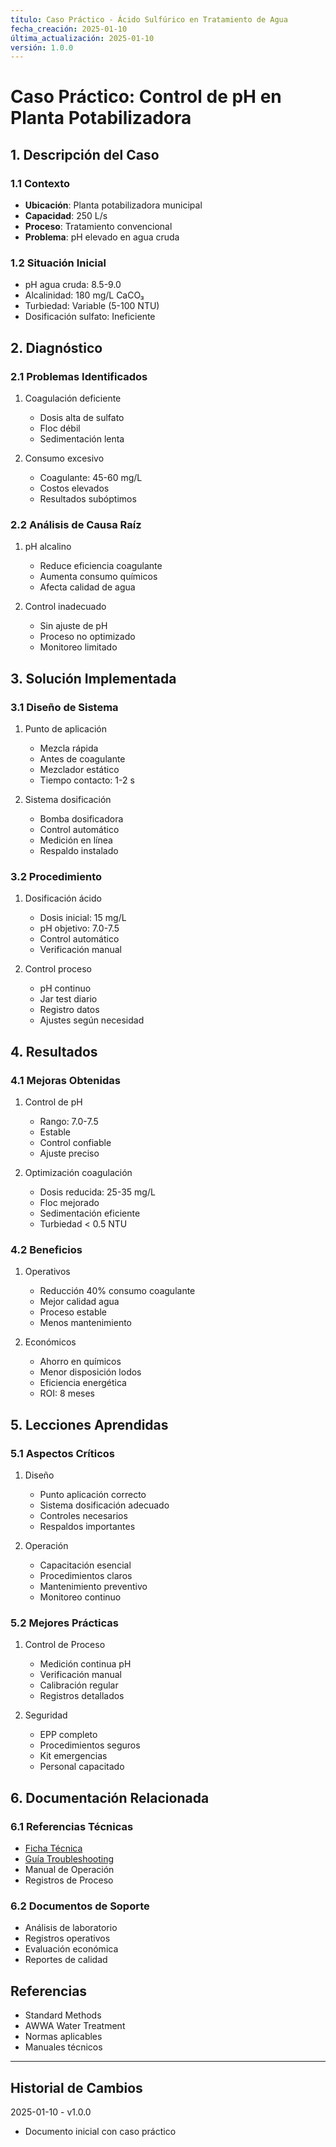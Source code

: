 ```yaml
---
título: Caso Práctico - Ácido Sulfúrico en Tratamiento de Agua
fecha_creación: 2025-01-10
última_actualización: 2025-01-10
versión: 1.0.0
---
```


# Caso Práctico: Control de pH en Planta Potabilizadora

## 1. Descripción del Caso

### 1.1 Contexto
- **Ubicación**: Planta potabilizadora municipal
- **Capacidad**: 250 L/s
- **Proceso**: Tratamiento convencional
- **Problema**: pH elevado en agua cruda

### 1.2 Situación Inicial
- pH agua cruda: 8.5-9.0
- Alcalinidad: 180 mg/L CaCO₃
- Turbiedad: Variable (5-100 NTU)
- Dosificación sulfato: Ineficiente

## 2. Diagnóstico

### 2.1 Problemas Identificados
1. Coagulación deficiente
   - Dosis alta de sulfato
   - Floc débil
   - Sedimentación lenta

2. Consumo excesivo
   - Coagulante: 45-60 mg/L
   - Costos elevados
   - Resultados subóptimos

### 2.2 Análisis de Causa Raíz
1. pH alcalino
   - Reduce eficiencia coagulante
   - Aumenta consumo químicos
   - Afecta calidad de agua

2. Control inadecuado
   - Sin ajuste de pH
   - Proceso no optimizado
   - Monitoreo limitado

## 3. Solución Implementada

### 3.1 Diseño de Sistema
1. Punto de aplicación
   - Mezcla rápida
   - Antes de coagulante
   - Mezclador estático
   - Tiempo contacto: 1-2 s

2. Sistema dosificación
   - Bomba dosificadora
   - Control automático
   - Medición en línea
   - Respaldo instalado

### 3.2 Procedimiento
1. Dosificación ácido
   - Dosis inicial: 15 mg/L
   - pH objetivo: 7.0-7.5
   - Control automático
   - Verificación manual

2. Control proceso
   - pH continuo
   - Jar test diario
   - Registro datos
   - Ajustes según necesidad

## 4. Resultados

### 4.1 Mejoras Obtenidas
1. Control de pH
   - Rango: 7.0-7.5
   - Estable
   - Control confiable
   - Ajuste preciso

2. Optimización coagulación
   - Dosis reducida: 25-35 mg/L
   - Floc mejorado
   - Sedimentación eficiente
   - Turbiedad < 0.5 NTU

### 4.2 Beneficios
1. Operativos
   - Reducción 40% consumo coagulante
   - Mejor calidad agua
   - Proceso estable
   - Menos mantenimiento

2. Económicos
   - Ahorro en químicos
   - Menor disposición lodos
   - Eficiencia energética
   - ROI: 8 meses

## 5. Lecciones Aprendidas

### 5.1 Aspectos Críticos
1. Diseño
   - Punto aplicación correcto
   - Sistema dosificación adecuado
   - Controles necesarios
   - Respaldos importantes

2. Operación
   - Capacitación esencial
   - Procedimientos claros
   - Mantenimiento preventivo
   - Monitoreo continuo

### 5.2 Mejores Prácticas
1. Control de Proceso
   - Medición continua pH
   - Verificación manual
   - Calibración regular
   - Registros detallados

2. Seguridad
   - EPP completo
   - Procedimientos seguros
   - Kit emergencias
   - Personal capacitado

## 6. Documentación Relacionada

### 6.1 Referencias Técnicas
- [Ficha Técnica](02_acido_sulfurico.md)
- [Guía Troubleshooting](02_acido_sulfurico_troubleshooting.md)
- Manual de Operación
- Registros de Proceso

### 6.2 Documentos de Soporte
- Análisis de laboratorio
- Registros operativos
- Evaluación económica
- Reportes de calidad

## Referencias
- Standard Methods
- AWWA Water Treatment
- Normas aplicables
- Manuales técnicos

---
## Historial de Cambios
2025-01-10 - v1.0.0
- Documento inicial con caso práctico